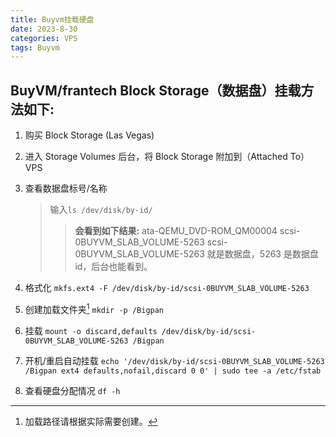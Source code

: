```yaml
---
title: Buyvm挂载硬盘
date: 2023-8-30
categories: VPS
tags: Buyvm
---
```


## BuyVM/frantech Block Storage（数据盘）挂载方法如下:
<!-- more -->
1. 购买 Block Storage (Las Vegas)

2. 进入 Storage Volumes 后台，将 Block Storage 附加到（Attached To） VPS

3. 查看数据盘标号/名称

   > 输入`ls /dev/disk/by-id/`
   >
   > > **会看到如下结果:**
   > > ata-QEMU_DVD-ROM_QM00004  scsi-0BUYVM_SLAB_VOLUME-5263
   > > scsi-0BUYVM_SLAB_VOLUME-5263 就是数据盘，5263 是数据盘 id，后台也能看到。

4. 格式化
   `mkfs.ext4 -F /dev/disk/by-id/scsi-0BUYVM_SLAB_VOLUME-5263`

5. 创建加载文件夹[^1]
   `mkdir -p /Bigpan`

6. 挂载
   `mount -o discard,defaults /dev/disk/by-id/scsi-0BUYVM_SLAB_VOLUME-5263 /Bigpan`

7. 开机/重启自动挂载
   `echo '/dev/disk/by-id/scsi-0BUYVM_SLAB_VOLUME-5263 /Bigpan ext4 defaults,nofail,discard 0 0' | sudo tee -a /etc/fstab`

8. 查看硬盘分配情况
   `df -h`

[^1]: 加载路径请根据实际需要创建。
